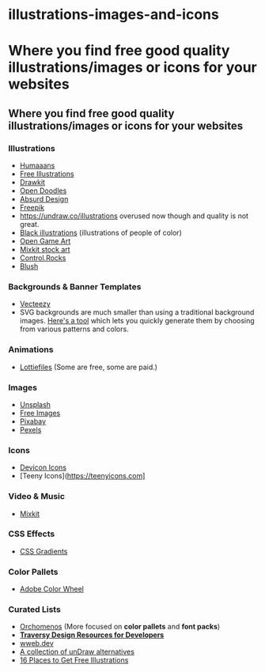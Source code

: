 # illustrations-images-and-icons
 # Where you find free good quality illustrations/images or icons for your websites

## Where you find free good quality illustrations/images or icons for your websites

### Illustrations
- [Humaaans](https://www.humaaans.com/)
- [Free Illustrations](https://lukaszadam.com/illustrations)
- [Drawkit](https://www.drawkit.io/)
- [Open Doodles](https://opendoodles.com)
- [Absurd Design](https://absurd.design)
- [Freepik](https://freepik.com)
- https://undraw.co/illustrations overused now though and quality is not great.
- [Black illustrations](https://www.blackillustrations.com/) (illustrations of people of color)
- [Open Game Art](https://opengameart.org/)
- [Mixkit stock art](https://mixkit.co/free-stock-art/)
- [Control.Rocks](https://control.rocks/)
- [Blush](https://blush.design/)

### Backgrounds & Banner Templates
- [Vecteezy](https://www.vecteezy.com/free-vector/background)
- SVG backgrounds are much smaller than using a traditional background images. [Here's a tool](https://svgbackgrounds.com) which lets you quickly generate them by choosing from various patterns and colors.

### Animations
- [Lottiefiles](https://lottiefiles.com/) (Some are free, some are paid.) 

### Images
- [Unsplash](https://unsplash.com/)
- [Free Images](https://freeimages.com/)
- [Pixabay](https://pixabay.com/)
- [Pexels](https://www.pexels.com/)

### Icons
- [Devicon Icons](https://devicons.github.io/devicon/)
- [Teeny Icons](https://teenyicons.com]

### Video & Music
- [Mixkit](https://mixkit.co/)

### CSS Effects
- [CSS Gradients](https://cssgradient.io/)

### Color Pallets
- [Adobe Color Wheel](https://color.adobe.com/create/color-wheel)

### Curated Lists
- [Orchomenos](https://orchomenos.github.io/Design-resources/#0) (More focused on **color pallets** and **font packs**)
- **[Traversy Design Resources for Developers](https://github.com/bradtraversy/design-resources-for-developers)**
- [wweb.dev](https://wweb.dev/resources/free-svg-illustrations)
- [A collection of unDraw alternatives](https://danielvoelk.de/en/top-3-undraw-alternatives-compared/)
- [16 Places to Get Free Illustrations](https://digifloat.io/blog/get-free-illustrations-images/)







